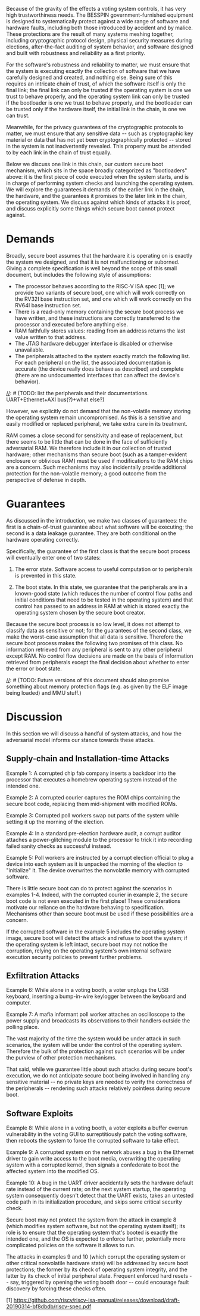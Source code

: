Because of the gravity of the effects a voting system controls, it has very
high trustworthiness needs. The BESSPIN government-furnished equipment is
designed to systematically protect against a wide range of software and
hardware faults, including both those introduced by accident and by malice.
These protections are the result of many systems meshing together, including
cryptographic protocol design, physical security measures during elections,
after-the-fact auditing of system behavior, and software designed and built
with robustness and reliability as a first priority.

For the software's robustness and reliability to matter, we must ensure that
the system is executing exactly the collection of software that we have
carefully designed and created, and nothing else. Being sure of this requires
an intricate chain of trust, of which the software itself is only the final
link; the final link can only be trusted if the operating system is one we
trust to behave properly, and the operating system link can only be trusted if
the bootloader is one we trust to behave properly, and the bootloader can be
trusted only if the hardware itself, the initial link in the chain, is one we
can trust.

Meanwhile, for the privacy guarantees of the cryptographic protocols to matter,
we must ensure that any sensitive data -- such as cryptographic key material or
data that has not yet been cryptographically protected -- stored in the system
is not inadvertently revealed. This property must be attended to by each link
in the chain of trust equally.

Below we discuss one link in this chain, our custom secure boot mechanism,
which sits in the space broadly categorized as "bootloaders" above: it is the
first piece of code executed when the system starts, and is in charge of
performing system checks and launching the operating system. We will explore
the guarantees it demands of the earlier link in the chain, the hardware, and
the guarantees it promises to the later link in the chain, the operating
system. We discuss against which kinds of attacks it is proof, and discuss
explicitly some things which secure boot cannot protect against.

# Demands

Broadly, secure boot assumes that the hardware it is operating on is exactly
the system we designed, and that it is not malfunctioning or suborned. Giving a
complete specification is well beyond the scope of this small document, but
includes the following style of assumptions:

* The processor behaves according to the RISC-V ISA spec [1]; we provide two
  variants of secure boot, one which will work correctly on the RV32I base
  instruction set, and one which will work correctly on the RV64I base
  instruction set.
* There is a read-only memory containing the secure boot process we have
  written, and these instructions are correctly transferred to the processor
  and executed before anything else.
* RAM faithfully stores values: reading from an address returns the last value
  written to that address.
* The JTAG hardware debugger interface is disabled or otherwise unavailable.
* The peripherals attached to the system exactly match the following list. For
  each peripheral on the list, the associated documentation is accurate (the
  device really does behave as described) and complete (there are no
  undocumented interfaces that can affect the device's behavior).

[//]: # (TODO: list the peripherals and their documentations. UART+Ethernet+AXI
bus(?)+what else?)

However, we explicitly do not demand that the non-volatile memory storing the
operating system remain uncompromised. As this is a sensitive and easily
modified or replaced peripheral, we take extra care in its treatment.

[//]: # (In particular, we should take care to copy the operating system into
RAM at the same time we're hashing it, not read it from non-volatile memory
once for the hash and once to put it in memory, to avoid an adversarial
non-volatile memory from producing different operating system material between
the two reads. This may take the form of tying closely into the ELF loader, to
check things along the way, rather than as a single monolithic hash. Nothing in
*this* document should have to change as a result, though -- this is just a
reminder about some code we will have to eventually write to live up to the
promises of this document.)

RAM comes a close second for sensitivity and ease of replacement, but there
seems to be little that can be done in the face of sufficiently adversarial
RAM. We therefore include it in our collection of trusted hardware; other
mechanisms than secure boot (such as a tamper-evident enclosure or oblivious
RAM) must be used if modifications to the RAM chips are a concern. Such
mechanisms may also incidentally provide additional protection for the
non-volatile memory; a good outcome from the perspective of defense in depth.

# Guarantees

As discussed in the introduction, we make two classes of guarantees: the first
is a chain-of-trust guarantee about what software will be executing; the second
is a data leakage guarantee. They are both conditional on the hardware
operating correctly.

Specifically, the guarantee of the first class is that the secure boot process
will eventually enter one of two states:

1. The error state. Software access to useful computation or to peripherals is
prevented in this state.

2. The boot state. In this state, we guarantee that the peripherals are in a
known-good state (which reduces the number of control flow paths and initial
conditions that need to be tested in the operating system) and that control has
passed to an address in RAM at which is stored exactly the operating system
chosen by the secure boot creator.

Because the secure boot process is so low level, it does not attempt to
classify data as sensitive or not; for the guarantees of the second class, we
make the worst-case assumption that all data is sensitive. Therefore the secure
boot process makes the following two promises of this class. No information
retrieved from any peripheral is sent to any other peripheral except RAM. No
control flow decisions are made on the basis of information retrieved from
peripherals except the final decision about whether to enter the error or boot
state.

[//]: # (TODO: Future versions of this document should also promise something
about memory protection flags (e.g. as given by the ELF image being loaded) and
MMU stuff.)

# Discussion

In this section we will discuss a handful of system attacks, and how the
adversarial model informs our stance towards these attacks.

## Supply-chain and Installation-time Attacks

Example 1: A corrupted chip fab company inserts a backdoor into the processor
that executes a homebrew operating system instead of the intended one.

Example 2: A corrupted courier captures the ROM chips containing the secure
boot code, replacing them mid-shipment with modified ROMs.

Example 3: Corrupted poll workers swap out parts of the system while setting it
up the morning of the election.

Example 4: In a standard pre-election hardware audit, a corrupt auditor
attaches a power-glitching module to the processor to trick it into recording
failed sanity checks as successful instead.

Example 5: Poll workers are instructed by a corrupt election official to plug a
device into each system as it is unpacked the morning of the election to
"initialize" it. The device overwrites the nonvolatile memory with corrupted
software.

There is little secure boot can do to protect against the scenarios in examples
1-4. Indeed, with the corrupted courier in example 2, the secure boot code is
not even executed in the first place! These considerations motivate our
reliance on the hardware behaving to specification. Mechanisms other than
secure boot must be used if these possibilities are a concern.

If the corrupted software in the example 5 includes the operating system image,
secure boot will detect the attack and refuse to boot the system; if the
operating system is left intact, secure boot may not notice the corruption,
relying on the operating system's own internal software execution security
policies to prevent further problems.

## Exfiltration Attacks

Example 6: While alone in a voting booth, a voter unplugs the USB keyboard,
inserting a bump-in-wire keylogger between the keyboard and computer.

Example 7: A mafia informant poll worker attaches an oscilloscope to the power
supply and broadcasts its observations to their handlers outside the polling
place.

The vast majority of the time the system would be under attack in such
scenarios, the system will be under the control of the operating system.
Therefore the bulk of the protection against such scenarios will be under the
purview of other protection mechanisms.

That said, while we guarantee little about such attacks during secure boot's
execution, we do not anticipate secure boot being involved in handling any
sensitive material -- no private keys are needed to verify the correctness of
the peripherals -- rendering such attacks relatively pointless during secure
boot.

## Software Exploits

Example 8: While alone in a voting booth, a voter exploits a buffer overrun
vulnerability in the voting GUI to surreptitiously patch the voting software,
then reboots the system to force the corrupted software to take effect.

Example 9: A corrupted system on the network abuses a bug in the Ethernet
driver to gain write access to the boot media, overwriting the operating system
with a corrupted kernel, then signals a confederate to boot the affected system
into the modified OS.

Example 10: A bug in the UART driver accidentally sets the hardware default
rate instead of the current rate; on the next system startup, the operating
system consequently doesn't detect that the UART exists, takes an untested code
path in its initialization procedure, and skips some critical security check.

Secure boot may not protect the system from the attack in example 8 (which
modifies system software, but not the operating system itself); its role is to
ensure that the operating system that's booted is exactly the intended one, and
the OS is expected to enforce further, potentially more complicated policies on
the software it allows to run.

The attacks in examples 9 and 10 (which corrupt the operating system or other
critical nonvolatile hardware state) will be addressed by secure boot
protections; the former by its check of operating system integrity, and the
latter by its check of initial peripheral state. Frequent enforced hard resets
-- say, triggered by opening the voting booth door -- could encourage fault
discovery by forcing these checks often.

[1]
https://github.com/riscv/riscv-isa-manual/releases/download/draft-20190314-bf8dbdb/riscv-spec.pdf
